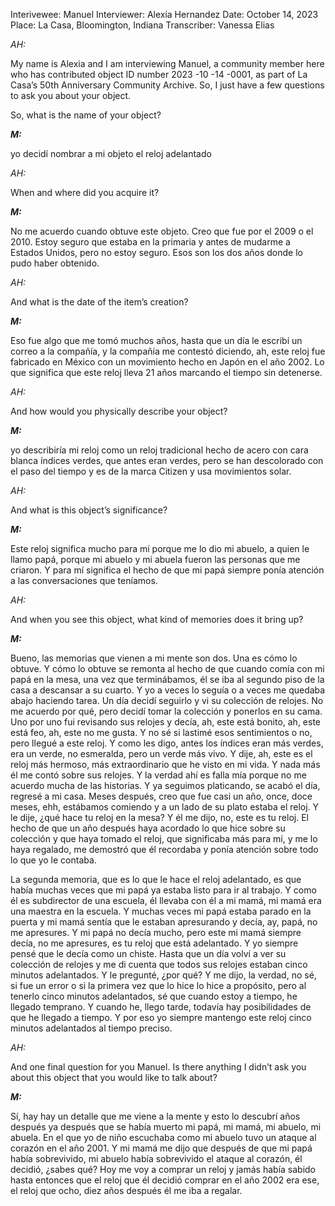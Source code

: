 Interivewee: Manuel 
Interviewer: Alexia Hernandez
Date: October 14, 2023
Place: La Casa, Bloomington, Indiana
Transcriber: Vanessa Elias

*AH:*  

My name is Alexia and I am interviewing Manuel, a community member here who has contributed object ID number 2023 -10 -14 -0001, as part of La Casa’s 50th Anniversary Community Archive. So, I just have a few questions to ask you about your object.  

So, what is the name of your object?  
 

***M:***

yo decidí nombrar a mi objeto el reloj adelantado  
 

*AH:*  

When and where did you acquire it?  
 

***M:***

No me acuerdo cuando obtuve este objeto. Creo que fue por el 2009 o el 2010. Estoy seguro que estaba en la primaria y antes de mudarme a Estados Unidos, pero no estoy seguro. Esos son los dos años donde lo pudo haber obtenido.  
 

*AH:*  

And what is the date of the item’s creation?  
 

***M:***

Eso fue algo que me tomó muchos años, hasta que un día le escribí un correo a la compañía, y la compañía me contestó diciendo, ah, este reloj fue fabricado en México con un movimiento hecho en Japón en el año 2002. Lo que significa que este reloj lleva 21 años marcando el tiempo sin detenerse.  
 

*AH:*  

And how would you physically describe your object?  
 

***M:***

yo describiría mi reloj como un reloj tradicional hecho de acero con cara blanca índices verdes, que antes eran verdes, pero se han descolorado con el paso del tiempo y es de la marca Citizen y usa movimientos solar.  
 

*AH:*  

And what is this object’s significance?   
 

***M:***

Este reloj significa mucho para mí porque me lo dio mi abuelo, a quien le llamo papá, porque mi abuelo y mi abuela fueron las personas que me criaron. Y para mí significa el hecho de que mi papá siempre ponía atención a las conversaciones que teníamos.  
 

*AH:*  

And when you see this object, what kind of memories does it bring up?  

 

***M:***

Bueno, las memorias que vienen a mi mente son dos. Una es cómo lo obtuve. Y cómo lo obtuve se remonta al hecho de que cuando comía con mi papá en la mesa, una vez que terminábamos, él se iba al segundo piso de la casa a descansar a su cuarto. Y yo a veces lo seguía o a veces me quedaba abajo haciendo tarea. Un día decidí seguirlo y vi su colección de relojes. No me acuerdo por qué, pero decidí tomar la colección y ponerlos en su cama. Uno por uno fui revisando sus relojes y decía, ah, este está bonito, ah, este está feo, ah, este no me gusta. Y no sé si lastimé esos sentimientos o no, pero llegué a este reloj. Y como les digo, antes los índices eran más verdes, era un verde, no esmeralda, pero un verde más vivo. Y dije, ah, este es el reloj más hermoso, más extraordinario que he visto en mi vida. Y nada más él me contó sobre sus relojes. Y la verdad ahí es falla mía porque no me acuerdo mucha de las historias. Y ya seguimos platicando, se acabó el día, regresé a mi casa. Meses después, creo que fue casi un año, once, doce meses, ehh, estábamos comiendo y a un lado de su plato estaba el reloj. Y le dije, ¿qué hace tu reloj en la mesa? Y él me dijo, no, este es tu reloj. El hecho de que un año después haya acordado lo que hice sobre su colección y que haya tomado el reloj, que significaba más para mí, y me lo haya regalado, me demostró que él recordaba y ponía atención sobre todo lo que yo le contaba. 

La segunda memoria, que es lo que le hace el reloj adelantado, es que había muchas veces que mi papá ya estaba listo para ir al trabajo. Y como él es subdirector de una escuela, él llevaba con él a mi mamá, mi mamá era una maestra en la escuela. Y muchas veces mi papá estaba parado en la puerta y mi mamá sentía que le estaban apresurando y decía, ay, papá, no me apresures. Y mi papá no decía mucho, pero este mi mamá siempre decía, no me apresures, es tu reloj que está adelantado. Y yo siempre pensé que le decía como un chiste. Hasta que un día volví a ver su colección de relojes y me di cuenta que todos sus relojes estaban cinco minutos adelantados. Y le pregunté, ¿por qué? Y me dijo, la verdad, no sé, si fue un error o si la primera vez que lo hice lo hice a propósito, pero al tenerlo cinco minutos adelantados, sé que cuando estoy a tiempo, he llegado temprano. Y cuando he, llego tarde, todavía hay posibilidades de que he llegado a tiempo. Y por eso yo siempre mantengo este reloj cinco minutos adelantados al tiempo preciso.  
 

*AH:*  

And one final question for you Manuel. Is there anything I didn’t ask you about this object that you would like to talk about?   

 

***M:***

Sí, hay hay un detalle que me viene a la mente y esto lo descubrí años después ya después que se había muerto mi papá, mi mamá, mi abuelo, mi abuela. En el que yo de niño escuchaba como mi abuelo tuvo un ataque al corazón en el año 2001. Y mi mamá me dijo que después de que mi papá había sobrevivido, mi abuelo había sobrevivido el ataque al corazón, él decidió, ¿sabes qué? Hoy me voy a comprar un reloj y jamás había sabido hasta entonces que el reloj que él decidió comprar en el año 2002 era ese, el reloj que ocho, diez años después él me iba a regalar.  
 